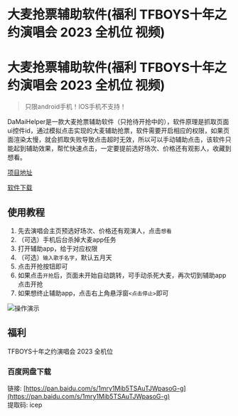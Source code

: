 # 大麦抢票辅助软件(福利 TFBOYS十年之约演唱会 2023 全机位 视频)


# 大麦抢票辅助软件(福利 TFBOYS十年之约演唱会 2023 全机位 视频)
>只限android手机！IOS手机不支持！  
   
DaMaiHelper是一款大麦抢票辅助软件（只抢待开抢中的），软件原理是抓取页面ui控件id，通过模拟点击实现的大麦辅助抢票，软件需要开启相应的权限，如果页面渲染太慢，就会抓取失败导致点击超时无效，所以可以手动辅助点击，该软件只能起到辅助效果，帮忙快速点击，一定要提前选好场次、价格还有观影人，收藏到想看。  

[项目地址](https://github.com/jobcher/DaMaiHelper)  
  
[软件下载](https://www.pgyer.com/VTHAB7)  
   
## 使用教程
1. 先去演唱会主页预选好场次、价格还有观演人，点击`想看`
2. （可选）手机后台杀掉大麦app任务
3. 打开辅助app，给于对应权限
4. （可选）`输入歌手名字`，默认五月天
5. 点击开抢按钮即可
6. 如果点击`开抢`后，页面未开始自动跳转，可手动杀死大麦，再次切到辅助app点击开抢
7. 如果想终止辅助app，点击右上角悬浮窗`<点击停止>`即可  
  
![操作演示](/images/damaiwang.gif)  
  
## 福利
TFBOYS十年之约演唱会 2023 全机位  

### 百度网盘下载
链接: [https://pan.baidu.com/s/1mry1Mib5TSAuTJWpasoG-g](https://pan.baidu.com/s/1mry1Mib5TSAuTJWpasoG-g)  
提取码: icep  
